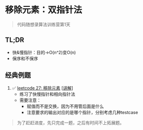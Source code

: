 # 移除元素：双指针法

> 代码随想录算法训练营第1天
> 

## TL;DR

- 快&慢指针：目的→O(n^2)变O(n)
- 保序和不保序

## 经典例题

1. ✅ [leetcode 27: 移除元素](https://leetcode.cn/problems/remove-element/) [[讲解](https://programmercarl.com/0027.%E7%A7%BB%E9%99%A4%E5%85%83%E7%B4%A0.html#_27-%E7%A7%BB%E9%99%A4%E5%85%83%E7%B4%A0)]
    - 练习了快慢指针和相向指针法
    - 需要注意：
        - 赋值而不是交换，因为不用管后面是什么
        - 注意要求的输出对应的是哪个指针，分别考虑几种testcase

> 为了赶赶进度，先只完成一题，之后有时间不上拓展题。
>